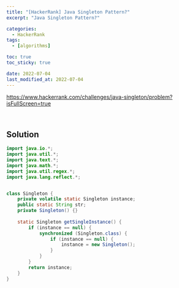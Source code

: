 ```yaml
---
title: "[HackerRank] Java Singleton Pattern?"
excerpt: "Java Singleton Pattern?"

categories:
  - HackerRank
tags:
  - [algorithms]

toc: true
toc_sticky: true

date: 2022-07-04
last_modified_at: 2022-07-04
---
```


<https://www.hackerrank.com/challenges/java-singleton/problem?isFullScreen=true>

<br>

## Solution

```java
import java.io.*;
import java.util.*;
import java.text.*;
import java.math.*;
import java.util.regex.*;
import java.lang.reflect.*;


class Singleton {
    private volatile static Singleton instance;
    public static String str;
    private Singleton() {}
    
    static Singleton getSingleInstance() {
        if (instance == null) {
            synchronized (Singleton.class) {
                if (instance == null) {
                    instance = new Singleton();
                }
            }
        }
        return instance;
    }
}
```